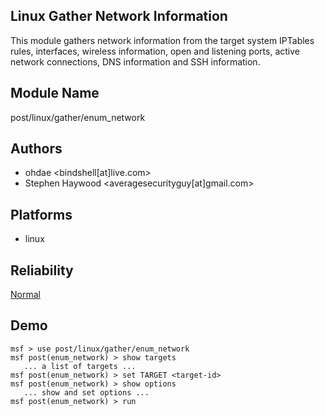 ## Linux Gather Network Information

This module gathers network information from the target 
system IPTables rules, interfaces, wireless information, 
open and listening ports, active network connections, DNS 
information and SSH information.


## Module Name
post/linux/gather/enum_network

## Authors
* ohdae <bindshell[at]live.com>
* Stephen Haywood <averagesecurityguy[at]gmail.com>





## Platforms
* linux

## Reliability
[Normal](https://github.com/rapid7/metasploit-framework/wiki/Exploit-Ranking)

## Demo

```
msf > use post/linux/gather/enum_network
msf post(enum_network) > show targets
   ... a list of targets ...
msf post(enum_network) > set TARGET <target-id>
msf post(enum_network) > show options
   ... show and set options ...
msf post(enum_network) > run
```
    
    